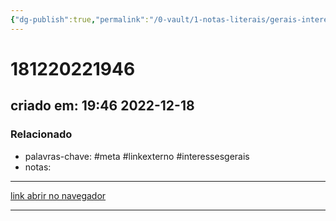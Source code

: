 ```yaml
---
{"dg-publish":true,"permalink":"/0-vault/1-notas-literais/gerais-interesses/links-one-tab-dez-de-2022/","tags":["meta","linkexterno","interessesgerais"],"dgHomeLink":true,"dgShowLocalGraph":true,"dgShowFileTree":true,"dgEnableSearch":true}
---
```


# 181220221946
## criado em: 19:46 2022-12-18

### Relacionado
- palavras-chave: #meta #linkexterno #interessesgerais 
- notas: 
---
[link abrir no navegador](https://www.one-tab.com/page/DcPM7G-ETXmCjJCxHgIhvQ)

---